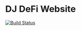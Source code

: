 DJ DeFi Website
==============

[![Build Status](https://travis-ci.org/djdefi/djdefi.com.svg?branch=gh-pages)](https://travis-ci.org/djdefi/djdefi.com)
